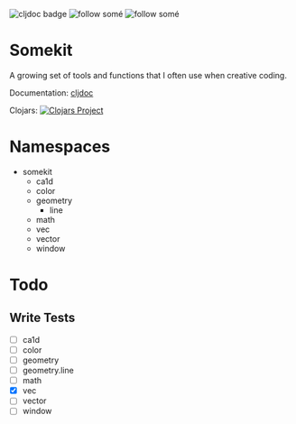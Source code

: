 ![cljdoc badge](https://cljdoc.org/badge/org.clojars.some/somekit)
![follow somé](https://img.shields.io/twitter/follow/sam___tsao?label=Follow%20Som%C3%A9&style=social)
![follow somé](https://img.shields.io/mastodon/follow/108081337658437769?domain=https%3A%2F%2Fqueer.party%2F&label=Follow%20Som%C3%A9&style=social)

# Somekit

A growing set of tools and functions that I often use when creative coding. 

Documentation: [cljdoc](https://cljdoc.org/d/org.clojars.some/somekit)

Clojars: [![Clojars Project](https://img.shields.io/clojars/v/org.clojars.some/somekit.svg?include_prereleases)](https://clojars.org/org.clojars.some/somekit)


# Namespaces
- somekit
  - ca1d
  - color
  - geometry
    - line
  - math 
  - vec
  - vector 
  - window
  
# Todo
## Write Tests
- [ ] ca1d
- [ ] color
- [ ] geometry
- [ ] geometry.line
- [ ] math
- [x] vec
- [ ] vector
- [ ] window
